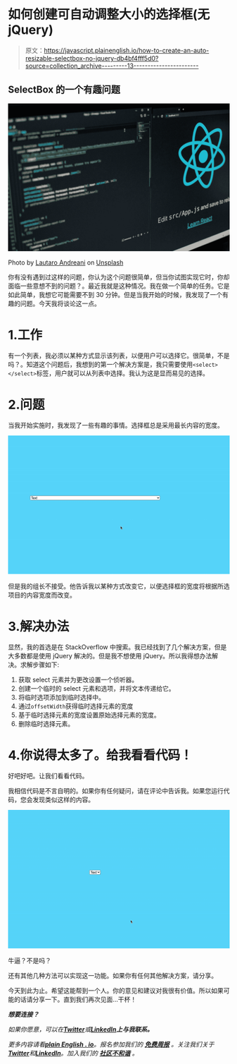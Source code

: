 # 如何创建可自动调整大小的选择框(无 jQuery)

> 原文：<https://javascript.plainenglish.io/how-to-create-an-auto-resizable-selectbox-no-jquery-db4bf4fff5d0?source=collection_archive---------13----------------------->

## SelectBox 的一个有趣问题

![](img/a7fb393ae8671c67ba631a8ecfea5158.png)

Photo by [Lautaro Andreani](https://unsplash.com/@lautaroandreani?utm_source=medium&utm_medium=referral) on [Unsplash](https://unsplash.com/?utm_source=medium&utm_medium=referral)

你有没有遇到过这样的问题，你认为这个问题很简单，但当你试图实现它时，你却面临一些意想不到的问题？。最近我就是这种情况。我在做一个简单的任务。它是如此简单，我想它可能需要不到 30 分钟。但是当我开始的时候，我发现了一个有趣的问题。今天我将谈论这一点。

# 1.工作

有一个列表，我必须以某种方式显示该列表，以便用户可以选择它。很简单，不是吗？。知道这个问题后，我想到的第一个解决方案是，我只需要使用`<select></select>`标签，用户就可以从列表中选择。我认为这是显而易见的选择。

# 2.问题

当我开始实施时，我发现了一些有趣的事情。选择框总是采用最长内容的宽度。

![](img/8c2c3672326261c4a45416fb5c55eb84.png)

但是我的组长不接受。他告诉我以某种方式改变它，以便选择框的宽度将根据所选项目的内容宽度而改变。

# 3.解决办法

显然，我的首选是在 StackOverflow 中搜索。我已经找到了几个解决方案，但是大多数都是使用 jQuery 解决的。但是我不想使用 jQuery。所以我得想办法解决。求解步骤如下:

1.  获取 select 元素并为更改设置一个侦听器。
2.  创建一个临时的 select 元素和选项，并将文本传递给它。
3.  将临时选项添加到临时选择中。
4.  通过`offsetWidth`获得临时选择元素的宽度
5.  基于临时选择元素的宽度设置原始选择元素的宽度。
6.  删除临时选择元素。

# 4.你说得太多了。给我看看代码！

好吧好吧。让我们看看代码。

我相信代码是不言自明的。如果你有任何疑问，请在评论中告诉我。如果您运行代码，您会发现类似这样的内容。

![](img/a5c7c1da3cb8f75bd68b618327a44954.png)

牛逼？不是吗？

还有其他几种方法可以实现这一功能。如果你有任何其他解决方案，请分享。

今天到此为止。希望这能帮到一个人。你的意见和建议对我很有价值。所以如果可能的话请分享一下。直到我们再次见面…干杯！

***想要连接？***

*如果你愿意，可以在*[***Twitter***](https://twitter.com/FarhanT99598254)**或*[***LinkedIn***](https://www.linkedin.com/in/farhan-tanvir-b08520151/)***上与我联系。****

**更多内容请看*[***plain English . io***](https://plainenglish.io/)*。报名参加我们的* [***免费周报***](http://newsletter.plainenglish.io/) *。关注我们关于*[***Twitter***](https://twitter.com/inPlainEngHQ)*和*[***LinkedIn***](https://www.linkedin.com/company/inplainenglish/)*。加入我们的* [***社区不和谐***](https://discord.gg/GtDtUAvyhW) *。**